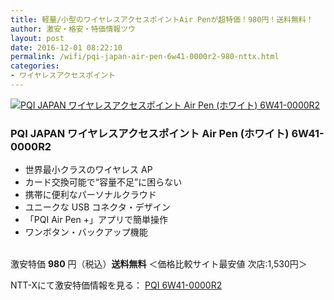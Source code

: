 ```yaml
---
title: 軽量/小型のワイヤレスアクセスポイントAir Penが超特価！980円！送料無料！
author: 激安・格安・特価情報ツウ
layout: post
date: 2016-12-01 08:22:10
permalink: /wifi/pqi-japan-air-pen-6w41-0000r2-980-nttx.html
categories:
- ワイヤレスアクセスポイント
---
```


<div class="img-bg2 img_L">
<a href="http://px.a8.net/svt/ejp?a8mat=ZYP6S+8IMA3E+S1Q+BWGDT&#038;a8ejpredirect=http://nttxstore.jp/_II_PW14280391" target="_blank"><img border="0" alt="PQI JAPAN ワイヤレスアクセスポイント Air Pen (ホワイト) 6W41-0000R2" src="http://image.nttxstore.jp/250_images/P/PW/PW14280391.jpg" data-recalc-dims="1" /></a>
</div>

### PQI JAPAN ワイヤレスアクセスポイント Air Pen (ホワイト) 6W41-0000R2
<!--more-->

* 世界最小クラスのワイヤレス AP
* カード交換可能で“容量不足”に困らない
* 携帯に便利なパーソナルクラウド
* ユニークな USB コネクタ・デザイン
* 「PQI Air Pen +」アプリで簡単操作
* ワンボタン・バックアップ機能

<br clear="all" />激安特価 <span class="tokka-price"><strong>980</strong></span> 円（税込）**送料無料**
＜価格比較サイト最安値 次店:1,530円＞

NTT-Xにて激安特価情報を見る： <span class="fs150p"><a href="http://px.a8.net/svt/ejp?a8mat=ZYP6S+8IMA3E+S1Q+BWGDT&#038;a8ejpredirect=http://nttxstore.jp/_II_PW14280391" target="_blank">PQI 6W41-0000R2</a></span>
